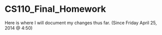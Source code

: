 CS110_Final_Homework
====================
Here is where I will document my changes thus far. (Since Friday April 25, 2014 @ 4:50)
